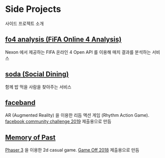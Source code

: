# Side Projects

사이드 프로젝트 소개

## [fo4 analysis (FiFA Online 4 Analysis)](https://github.com/daclouds/fo4-analysis-introduction)

  Nexon 에서 제공하는 FIFA 온라인 4 Open API 를 이용해 매치 결과를 분석하는 서비스

## [soda (Social Dining)](https://github.com/daclouds/soda)

  함께 밥 먹을 사람을 찾아주는 서비스
  
## [faceband](https://devpost.com/software/faceband)

  AR (Augmented Reality) 을 이용한 리듬 액션 게임 (Rhythm Action Game). [facebook community challenge 2019](https://developercircles2019.devpost.com/) 제출용으로 만듬
  
## [Memory of Past](https://github.com/daclouds/memory-of-past)
  [Phaser 3](http://phaser.io/) 을 이용한 2d casual game. [Game Off 2018](https://daclouds.itch.io/memory-of-past) 제출용으로 만듬
